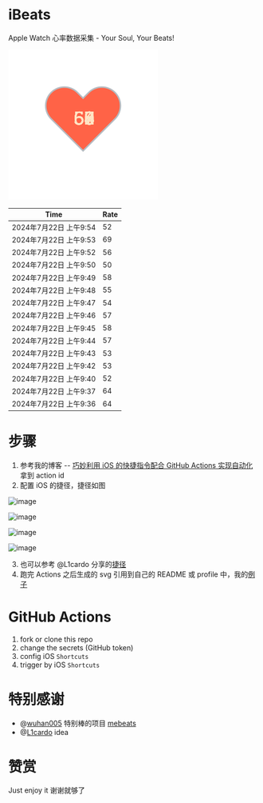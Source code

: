 # iBeats
Apple Watch 心率数据采集 - Your Soul, Your Beats!

![](./files/heart.svg)

<!--START_SECTION:my_heart_rate-->
| Time | Rate | 
 | ---- | ---- | 
| 2024年7月22日 上午9:54 | 52 |
| 2024年7月22日 上午9:53 | 69 |
| 2024年7月22日 上午9:52 | 56 |
| 2024年7月22日 上午9:50 | 50 |
| 2024年7月22日 上午9:49 | 58 |
| 2024年7月22日 上午9:48 | 55 |
| 2024年7月22日 上午9:47 | 54 |
| 2024年7月22日 上午9:46 | 57 |
| 2024年7月22日 上午9:45 | 58 |
| 2024年7月22日 上午9:44 | 57 |
| 2024年7月22日 上午9:43 | 53 |
| 2024年7月22日 上午9:42 | 53 |
| 2024年7月22日 上午9:40 | 52 |
| 2024年7月22日 上午9:37 | 64 |
| 2024年7月22日 上午9:36 | 64 |

<!--END_SECTION:my_heart_rate-->

# 步骤
1. 参考我的博客 -- [巧妙利用 iOS 的快捷指令配合 GitHub Actions 实现自动化](https://github.com/yihong0618/gitblog/issues/198) 拿到 action id
2. 配置 iOS 的捷径，捷径如图

![image](https://user-images.githubusercontent.com/15976103/122154218-0db0b480-ce97-11eb-93bb-5aec07c558dc.png)

![image](https://user-images.githubusercontent.com/15976103/122154236-186b4980-ce97-11eb-8e4b-70551a0391ae.png)

![image](https://user-images.githubusercontent.com/15976103/122154268-2d47dd00-ce97-11eb-902e-3acf292265a9.png)

![image](https://user-images.githubusercontent.com/15976103/122174055-fa144680-ceb4-11eb-9be2-3eb83cd516f7.png)

3. 也可以参考 @L1cardo 分享的[捷径](https://www.icloud.com/shortcuts/6ab6047b459c41ad822ad6b94b1c03d4)
4. 跑完 Actions 之后生成的 svg 引用到自己的 README 或 profile 中，我的[例子](https://github.com/yihong0618) 

# GitHub Actions

1. fork or clone this repo
2. change the secrets (GitHub token)
3. config iOS `Shortcuts` 
4. trigger by iOS `Shortcuts`

# 特别感谢
- @[wuhan005](https://github.com/wuhan005) 特别棒的项目 [mebeats](https://github.com/wuhan005/mebeats)
- @[L1cardo](https://github.com/L1cardo) idea

# 赞赏
Just enjoy it
谢谢就够了

